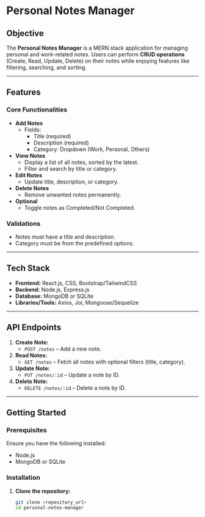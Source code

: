 # Personal Notes Manager  

## Objective  
The **Personal Notes Manager** is a MERN stack application for managing personal and work-related notes. Users can perform **CRUD operations** (Create, Read, Update, Delete) on their notes while enjoying features like filtering, searching, and sorting.  

---

## Features  

### Core Functionalities  
- **Add Notes**  
  - Fields:  
    - Title (required)  
    - Description (required)  
    - Category: Dropdown (Work, Personal, Others)  
- **View Notes**  
  - Display a list of all notes, sorted by the latest.  
  - Filter and search by title or category.  
- **Edit Notes**  
  - Update title, description, or category.  
- **Delete Notes**  
  - Remove unwanted notes permanently.  
- **Optional**  
  - Toggle notes as Completed/Not Completed.  

### Validations  
- Notes must have a title and description.  
- Category must be from the predefined options.  

---

## Tech Stack  

- **Frontend:** React.js, CSS, Bootstrap/TailwindCSS  
- **Backend:** Node.js, Express.js  
- **Database:** MongoDB or SQLite  
- **Libraries/Tools:** Axios, Joi, Mongoose/Sequelize  

---

## API Endpoints  

1. **Create Note:**  
   - `POST /notes` – Add a new note.  
2. **Read Notes:**  
   - `GET /notes` – Fetch all notes with optional filters (title, category).  
3. **Update Note:**  
   - `PUT /notes/:id` – Update a note by ID.  
4. **Delete Note:**  
   - `DELETE /notes/:id` – Delete a note by ID.  

---

## Getting Started  

### Prerequisites  
Ensure you have the following installed:  
- Node.js  
- MongoDB or SQLite  

### Installation  

1. **Clone the repository:**  
   ```bash
   git clone <repository_url>
   cd personal-notes-manager
